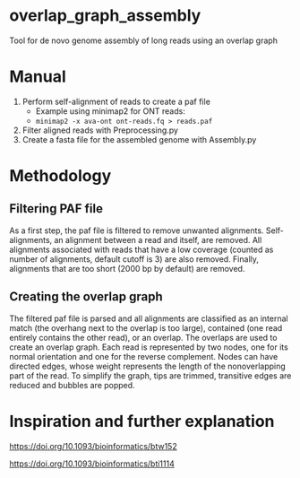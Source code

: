 # overlap_graph_assembly
Tool for de novo genome assembly of long reads using an overlap graph

# Manual
1. Perform self-alignment of reads to create a paf file
   - Example using minimap2 for ONT reads:
   - `minimap2 -x ava-ont ont-reads.fq > reads.paf`
2. Filter aligned reads with Preprocessing.py
3. Create a fasta file for the assembled genome with Assembly.py

# Methodology
## Filtering PAF file
As a first step, the paf file is filtered to remove unwanted alignments. Self-alignments, an alignment between a read and itself, are removed. All alignments associated with reads that have a low coverage (counted as number of alignments, default cutoff is 3) are also removed. Finally, alignments that are too short (2000 bp by default) are removed.

## Creating the overlap graph
The filtered paf file is parsed and all alignments are classified as an internal match (the overhang next to the overlap is too large), contained (one read entirely contains the other read), or an overlap. The overlaps are used to create an overlap graph. Each read is represented by two nodes, one for its normal orientation and one for the reverse complement. Nodes can have directed edges, whose weight represents the length of the nonoverlapping part of the read. To simplify the graph, tips are trimmed, transitive edges are reduced and bubbles are popped.


# Inspiration and further explanation
https://doi.org/10.1093/bioinformatics/btw152

https://doi.org/10.1093/bioinformatics/bti1114
